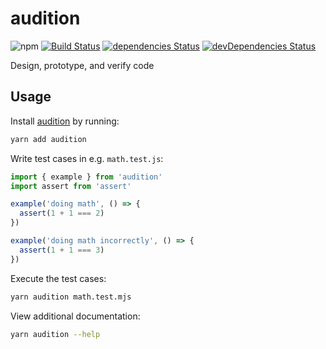 # audition
![npm](https://img.shields.io/npm/v/audition.svg)
[![Build Status](https://travis-ci.org/splayd/audition.svg?branch=master)](https://travis-ci.org/splayd/audition)
[![dependencies Status](https://david-dm.org/splayd/audition/status.svg)](https://david-dm.org/splayd/audition)
[![devDependencies Status](https://david-dm.org/splayd/audition/dev-status.svg)](https://david-dm.org/splayd/audition?type=dev)

Design, prototype, and verify code

## Usage
Install [audition](https://yarnpkg.com/en/package/audition)
by running:

```sh
yarn add audition
```

Write test cases in e.g. `math.test.js`:

```js
import { example } from 'audition'
import assert from 'assert'

example('doing math', () => {
  assert(1 + 1 === 2)
})

example('doing math incorrectly', () => {
  assert(1 + 1 === 3)
})
```

Execute the test cases:

```sh
yarn audition math.test.mjs
```

View additional documentation:

```sh
yarn audition --help
```
